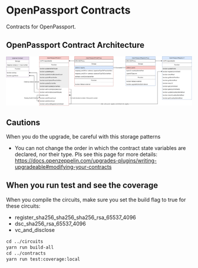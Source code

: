 # OpenPassport Contracts

Contracts for OpenPassport.

## OpenPassport Contract Architecture

![OpenPassport Contract Architecture](./assets/contract_architecture_v1.png)

## Cautions

When you do the upgrade, be careful with this storage patterns
- You can not change the order in which the contract state variables are declared, nor their type.
Pls see this page for more details: https://docs.openzeppelin.com/upgrades-plugins/writing-upgradeable#modifying-your-contracts

## When you run test and see the coverage
When you compile the circuits, make sure you set the build flag to true for these circuits:
- register_sha256_sha256_sha256_rsa_65537_4096
- dsc_sha256_rsa_65537_4096
- vc_and_disclose

```shell
cd ../circuits
yarn run build-all
cd ../contracts
yarn run test:coverage:local
```
